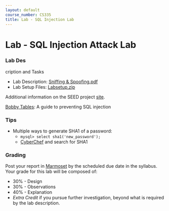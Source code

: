 ```yaml
---
layout: default
course_number: CS335
title: Lab - SQL Injection Lab
---
```


# Lab - SQL Injection Attack Lab

### Lab Des
cription and Tasks

- Lab Description: [Sniffing & Spoofing.pdf](sqli\Web_SQL_Injection.pdf)
- Lab Setup Files: [Labsetup.zip](sqli\Labsetup.zip)

Additional information on the SEED project [site](https://seedsecuritylabs.org/Labs_20.04/Web/Web_SQL_Injection/).

[Bobby Tables](https://bobby-tables.com/): A guide to preventing SQL injection

### Tips

- Multiple ways to generate SHA1 of a password:
  - ```mysql> select sha1('new_password');```
  - [CyberChef](https://gchq.github.io/CyberChef/) and search for SHA1

### Grading

Post your report in [Marmoset](https://cs.ycp.edu/marmoset) by the scheduled due date in the syllabus. Your grade for this lab will be composed of:
- 30% - Design
- 30% - Observations
- 40% - Explanation
- *Extra Credit* if you pursue further investigation, beyond what is required by the lab description.
